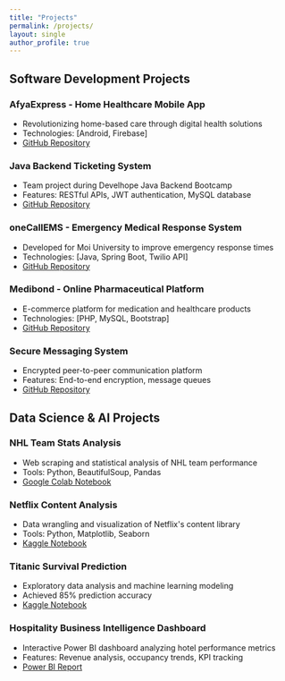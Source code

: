 ```yaml
---
title: "Projects"
permalink: /projects/
layout: single
author_profile: true
---
```


## Software Development Projects

### AfyaExpress - Home Healthcare Mobile App
- Revolutionizing home-based care through digital health solutions  
- Technologies: [Android, Firebase]  
- [GitHub Repository](https://github.com/maronmurangiri/afyaexpress)

### Java Backend Ticketing System  
- Team project during Develhope Java Backend Bootcamp  
- Features: RESTful APIs, JWT authentication, MySQL database  
- [GitHub Repository](https://github.com/maronmurangiri/springBootTicketingSystem)  

### oneCallEMS - Emergency Medical Response System  
- Developed for Moi University to improve emergency response times  
- Technologies: [Java, Spring Boot, Twilio API]  
- [GitHub Repository](https://github.com/maronmurangiri/oneCallEMS)

### Medibond - Online Pharmaceutical Platform  
- E-commerce platform for medication and healthcare products
- Technologies: [PHP, MySQL, Bootstrap]  
- [GitHub Repository](https://github.com/maronmurangiri/medibond)  


### Secure Messaging System  
- Encrypted peer-to-peer communication platform  
- Features: End-to-end encryption, message queues  
- [GitHub Repository](https://github.com/maronmurangiri/messaging-system)  

## Data Science & AI Projects

### NHL Team Stats Analysis  
- Web scraping and statistical analysis of NHL team performance  
- Tools: Python, BeautifulSoup, Pandas  
- [Google Colab Notebook](https://colab.research.google.com/drive/18hOKiIr3XHX4bEGVaqTf-vODt_xyEDWJ?usp=sharing)

### Netflix Content Analysis  
- Data wrangling and visualization of Netflix's content library  
- Tools: Python, Matplotlib, Seaborn  
- [Kaggle Notebook](https://www.kaggle.com/code/murangirimaron/netflix-dataset-data-wrangling-project)  

### Titanic Survival Prediction  
- Exploratory data analysis and machine learning modeling  
- Achieved 85% prediction accuracy  
- [Kaggle Notebook](https://www.kaggle.com/code/murangirimaron/titanic-dataset-exploratory-data-analytics)  

### Hospitality Business Intelligence Dashboard  
- Interactive Power BI dashboard analyzing hotel performance metrics  
- Features: Revenue analysis, occupancy trends, KPI tracking  
- [Power BI Report](https://1drv.ms/u/c/01a1fc4109674478/ER5IHScEWstKr9cX_PV_Q4QBH4l5WmcR2KOj5Yuf-tPeiw?e=7blpOJ)
